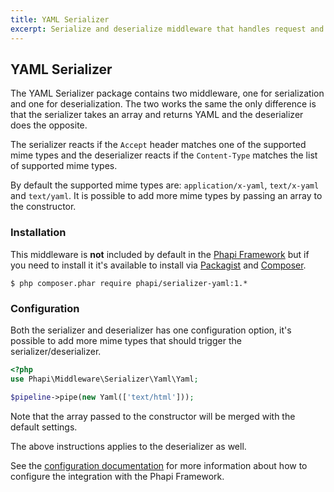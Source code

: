 ```yaml
---
title: YAML Serializer
excerpt: Serialize and deserialize middleware that handles request and response data formatted as YAML
---
```


## YAML Serializer
The YAML Serializer package contains two middleware, one for serialization and one for deserialization. The two works the same the only difference is that the serializer takes an array and returns YAML and the deserializer does the opposite.

The serializer reacts if the <code>Accept</code> header matches one of the supported mime types and the deserializer reacts if the <code>Content-Type</code> matches the list of supported mime types.

By default the supported mime types are: <code>application/x-yaml</code>, <code>text/x-yaml</code> and <code>text/yaml</code>. It is possible to add more mime types by passing an array to the constructor.


### Installation
This middleware is **not** included by default in the [Phapi Framework](https://github.com/phapi/phapi-framework) but if you need to install it it's available to install via [Packagist](https://packagist.org) and [Composer](https://getcomposer.org).

```shell
$ php composer.phar require phapi/serializer-yaml:1.*
```

### Configuration
Both the serializer and deserializer has one configuration option, it's possible to add more mime types that should trigger the serializer/deserializer.

```php
<?php
use Phapi\Middleware\Serializer\Yaml\Yaml;

$pipeline->pipe(new Yaml(['text/html']));
```

Note that the array passed to the constructor will be merged with the default settings.

The above instructions applies to the deserializer as well.

See the [configuration documentation](http://phapi.github.io/docs/started/configuration/) for more information about how to configure the integration with the Phapi Framework.
